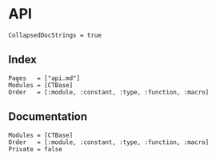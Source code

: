 # API

```@meta
CollapsedDocStrings = true
```

## Index

```@index
Pages   = ["api.md"]
Modules = [CTBase]
Order   = [:module, :constant, :type, :function, :macro]
```

## Documentation

```@autodocs
Modules = [CTBase]
Order   = [:module, :constant, :type, :function, :macro]
Private = false
```
